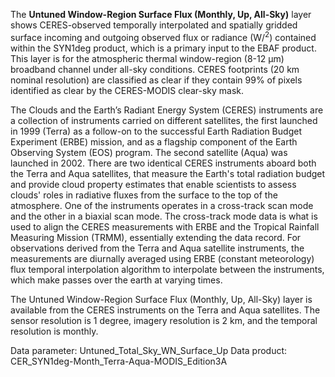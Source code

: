 The **Untuned Window-Region Surface Flux (Monthly, Up, All-Sky)** layer shows CERES-observed temporally interpolated and spatially gridded surface incoming and outgoing observed flux or radiance (W/<sup>2</sup>) contained within the SYN1deg product, which is a primary input to the EBAF product. This layer is for the atmospheric thermal window-region (8-12 µm) broadband channel under all-sky conditions. CERES footprints (20 km nominal resolution) are classified as clear if they contain 99% of pixels identified as clear by the CERES-MODIS clear-sky mask.

The Clouds and the Earth’s Radiant Energy System (CERES) instruments are a collection of instruments carried on different satellites, the first launched in 1999 (Terra) as a follow-on to the successful Earth Radiation Budget Experiment (ERBE) mission, and as a flagship component of the Earth Observing System (EOS) program. The second satellite (Aqua) was launched in 2002. There are two identical CERES instruments aboard both the Terra and Aqua satellites, that measure the Earth's total radiation budget and provide cloud property estimates that enable scientists to assess clouds' roles in radiative fluxes from the surface to the top of the atmosphere. One of the instruments operates in a cross-track scan mode and the other in a biaxial scan mode. The cross-track mode data is what is used to align the CERES measurements with ERBE and the Tropical Rainfall Measuring Mission (TRMM), essentially extending the data record. For observations derived from the Terra and Aqua satellite instruments, the measurements are diurnally averaged using ERBE (constant meteorology) flux temporal interpolation algorithm to interpolate between the instruments, which make passes over the earth at varying times.

The Untuned Window-Region Surface Flux (Monthly, Up, All-Sky) layer is available from the CERES instruments on the Terra and Aqua satellites. The sensor resolution is 1 degree, imagery resolution is 2 km, and the temporal resolution is monthly.

Data parameter: Untuned_Total_Sky_WN_Surface_Up
Data product: CER_SYN1deg-Month_Terra-Aqua-MODIS_Edition3A
